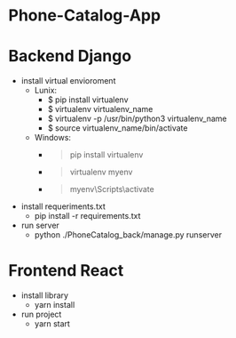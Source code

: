 # Phone-Catalog-App
# Backend Django
  - install virtual envioroment
    - Lunix: 
      - $ pip install virtualenv
      - $ virtualenv virtualenv_name 
      - $ virtualenv -p /usr/bin/python3 virtualenv_name
      - $ source virtualenv_name/bin/activate
    - Windows:
      - > pip install virtualenv 
      - > virtualenv myenv
      - > myenv\Scripts\activate
  - install requeriments.txt
      - pip install -r requirements.txt
   - run server
      - python ./PhoneCatalog_back/manage.py runserver
# Frontend React
  - install library
    - yarn install
  - run project
    - yarn start

